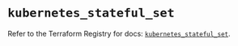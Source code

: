 # `kubernetes_stateful_set`

Refer to the Terraform Registry for docs: [`kubernetes_stateful_set`](https://registry.terraform.io/providers/hashicorp/kubernetes/2.29.0/docs/resources/stateful_set).

